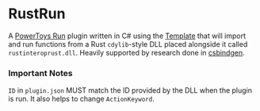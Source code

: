 # RustRun

A [PowerToys Run](https://learn.microsoft.com/en-us/windows/powertoys/run) plugin written in C# using the [Template](https://github.com/hlaueriksson/Community.PowerToys.Run.Plugin.Templates) that will import and run functions from a Rust `cdylib`-style DLL placed alongside it called `rustinteroprust.dll`. Heavily supported by research done in [csbindgen](https://github.com/Cysharp/csbindgen).

### Important Notes
`ID` in `plugin.json` MUST match the ID provided by the DLL when the plugin is run. It also helps to change `ActionKeyword`.